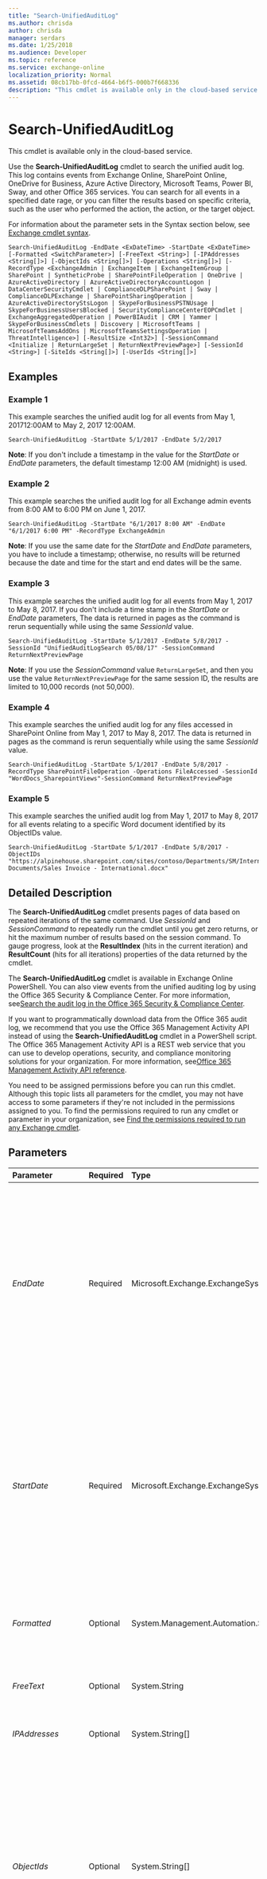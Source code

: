```yaml
---
title: "Search-UnifiedAuditLog"
ms.author: chrisda
author: chrisda
manager: serdars
ms.date: 1/25/2018
ms.audience: Developer
ms.topic: reference
ms.service: exchange-online
localization_priority: Normal
ms.assetid: 08cb17bb-0fcd-4664-b6f5-000b7f668336
description: "This cmdlet is available only in the cloud-based service."
---
```


# Search-UnifiedAuditLog

This cmdlet is available only in the cloud-based service. 
  
Use the **Search-UnifiedAuditLog** cmdlet to search the unified audit log. This log contains events from Exchange Online, SharePoint Online, OneDrive for Business, Azure Active Directory, Microsoft Teams, Power BI, Sway, and other Office 365 services. You can search for all events in a specified date rage, or you can filter the results based on specific criteria, such as the user who performed the action, the action, or the target object.
  
For information about the parameter sets in the Syntax section below, see [Exchange cmdlet syntax](https://technet.microsoft.com/library/bb123552.aspx). 
  
```
Search-UnifiedAuditLog -EndDate <ExDateTime> -StartDate <ExDateTime> [-Formatted <SwitchParameter>] [-FreeText <String>] [-IPAddresses <String[]>] [-ObjectIds <String[]>] [-Operations <String[]>] [-RecordType <ExchangeAdmin | ExchangeItem | ExchangeItemGroup | SharePoint | SyntheticProbe | SharePointFileOperation | OneDrive | AzureActiveDirectory | AzureActiveDirectoryAccountLogon | DataCenterSecurityCmdlet | ComplianceDLPSharePoint | Sway | ComplianceDLPExchange | SharePointSharingOperation | AzureActiveDirectoryStsLogon | SkypeForBusinessPSTNUsage | SkypeForBusinessUsersBlocked | SecurityComplianceCenterEOPCmdlet | ExchangeAggregatedOperation | PowerBIAudit | CRM | Yammer | SkypeForBusinessCmdlets | Discovery | MicrosoftTeams | MicrosoftTeamsAddOns | MicrosoftTeamsSettingsOperation | ThreatIntelligence>] [-ResultSize <Int32>] [-SessionCommand <Initialize | ReturnLargeSet | ReturnNextPreviewPage>] [-SessionId <String>] [-SiteIds <String[]>] [-UserIds <String[]>]

```

## Examples
<a name="Examples"> </a>

### Example 1

This example searches the unified audit log for all events from May 1, 201712:00AM to May 2, 2017 12:00AM. 
  
```
Search-UnifiedAuditLog -StartDate 5/1/2017 -EndDate 5/2/2017
```

 **Note**: If you don't include a timestamp in the value for the  _StartDate_ or _EndDate_ parameters, the default timestamp 12:00 AM (midnight) is used.
  
### Example 2

This example searches the unified audit log for all Exchange admin events from 8:00 AM to 6:00 PM on June 1, 2017.
  
```
Search-UnifiedAuditLog -StartDate "6/1/2017 8:00 AM" -EndDate "6/1/2017 6:00 PM" -RecordType ExchangeAdmin
```

 **Note**: If you use the same date for the  _StartDate_ and _EndDate_ parameters, you have to include a timestamp; otherwise, no results will be returned because the date and time for the start and end dates will be the same.
  
### Example 3

This example searches the unified audit log for all events from May 1, 2017 to May 8, 2017. If you don't include a time stamp in the  _StartDate_ or _EndDate_ parameters, The data is returned in pages as the command is rerun sequentially while using the same _SessionId_ value.
  
```
Search-UnifiedAuditLog -StartDate 5/1/2017 -EndDate 5/8/2017 -SessionId "UnifiedAuditLogSearch 05/08/17" -SessionCommand ReturnNextPreviewPage
```

 **Note**: If you use the  _SessionCommand_ value `ReturnLargeSet`, and then you use the value  `ReturnNextPreviewPage` for the same session ID, the results are limited to 10,000 records (not 50,000).
  
### Example 4

This example searches the unified audit log for any files accessed in SharePoint Online from May 1, 2017 to May 8, 2017. The data is returned in pages as the command is rerun sequentially while using the same  _SessionId_ value.
  
```
Search-UnifiedAuditLog -StartDate 5/1/2017 -EndDate 5/8/2017 -RecordType SharePointFileOperation -Operations FileAccessed -SessionId "WordDocs_SharepointViews"-SessionCommand ReturnNextPreviewPage
```

### Example 5

This example searches the unified audit log from May 1, 2017 to May 8, 2017 for all events relating to a specific Word document identified by its ObjectIDs value.
  
```
Search-UnifiedAuditLog -StartDate 5/1/2017 -EndDate 5/8/2017 -ObjectIDs "https://alpinehouse.sharepoint.com/sites/contoso/Departments/SM/International/Shared Documents/Sales Invoice - International.docx"
```

## Detailed Description
<a name="DetailedDescription"> </a>

The **Search-UnifiedAuditLog** cmdlet presents pages of data based on repeated iterations of the same command. Use _SessionId_ and _SessionCommand_ to repeatedly run the cmdlet until you get zero returns, or hit the maximum number of results based on the session command. To gauge progress, look at the **ResultIndex** (hits in the current iteration) and **ResultCount** (hits for all iterations) properties of the data returned by the cmdlet.
  
The **Search-UnifiedAuditLog** cmdlet is available in Exchange Online PowerShell. You can also view events from the unified auditing log by using the Office 365 Security &amp; Compliance Center. For more information, see[Search the audit log in the Office 365 Security &amp; Compliance Center](https://go.microsoft.com/fwlink/p/?LinkId=708432).
  
If you want to programmatically download data from the Office 365 audit log, we recommend that you use the Office 365 Management Activity API instead of using the **Search-UnifiedAuditLog** cmdlet in a PowerShell script. The Office 365 Management Activity API is a REST web service that you can use to develop operations, security, and compliance monitoring solutions for your organization. For more information, see[Office 365 Management Activity API reference](https://go.microsoft.com/fwlink/?linkid=852309).
  
You need to be assigned permissions before you can run this cmdlet. Although this topic lists all parameters for the cmdlet, you may not have access to some parameters if they're not included in the permissions assigned to you. To find the permissions required to run any cmdlet or parameter in your organization, see [Find the permissions required to run any Exchange cmdlet](https://technet.microsoft.com/library/mt432940.aspx). 
  
## Parameters
<a name="DetailedDescription"> </a>

|**Parameter**|**Required**|**Type**|**Description**|
|:-----|:-----|:-----|:-----|
| _EndDate_ <br/> |Required  <br/> |Microsoft.Exchange.ExchangeSystem.ExDateTime  <br/> |The  _EndDate_ parameter specifies the end date of the date range. <br/> Use the short date format that's defined in the **Regional Options** settings on the computer where you're running the command. For example, if the computer is configured to use the short date format _mm_/ _dd_/ _yyyy_, enter 09/01/2015 to specify September 1, 2015. You can enter the date only, or you can enter the date and time of day. If you enter the date and time of day, enclose the value in quotation marks ("), for example,"09/01/2015 5:00 PM".  <br/> If you don't include a timestamp in the value for this parameter, the default timestamp is 12:00 AM (midnight) on the specified date.  <br/> |
| _StartDate_ <br/> |Required  <br/> |Microsoft.Exchange.ExchangeSystem.ExDateTime  <br/> |The  _StartDate_ parameter specifies the start date of the date range. <br/> Use the short date format that's defined in the **Regional Options** settings on the computer where you're running the command. For example, if the computer is configured to use the short date format _mm_/ _dd_/ _yyyy_, enter 09/01/2015 to specify September 1, 2015. You can enter the date only, or you can enter the date and time of day. If you enter the date and time of day, enclose the value in quotation marks ("), for example,"09/01/2015 5:00 PM".  <br/> If you don't include a timestamp in the value for this parameter, the default timestamp is 12:00 AM (midnight) on the specified date.  <br/> |
| _Formatted_ <br/> |Optional  <br/> |System.Management.Automation.SwitchParameter  <br/> |The  _Formatted_ switch causes attributes that are normally returned as integers (for example, **RecordType** and **Operation** ) to be formatted as descriptive strings. You don't need to specify a value with this switch. <br/> |
| _FreeText_ <br/> |Optional  <br/> |System.String  <br/> |The  _FreeText_ parameter filters the log entries by the specified text string. If the value contains spaces, enclose the value in quotation marks ("). <br/> |
| _IPAddresses_ <br/> |Optional  <br/> |System.String[]  <br/> |The  _IPAddresses_ parameter filters the log entries by the specified IP addresses. You specify multiple IP addresses separated by commas. <br/> |
| _ObjectIds_ <br/> |Optional  <br/> |System.String[]  <br/> |The  _ObjectIds_ parameter filters the log entries by object ID. The object ID is the target object that was acted upon, and depends on the **RecordType** and **Operations** values of the event. For example, for SharePoint operations, the object ID is the URL path to a file, folder, or site. For Azure Active Directory operations, the object ID is the account name or GUID value of the account. <br/> The **ObjectId** value appears in the **AuditData** (also known as **Details**) property of the event.  <br/> To enter multiple values, use the following syntax:  `<value1>,<value2>,...<valueX>`. If the values contain spaces or otherwise require quotation marks, use the following syntax:  `"<value1>","<value2>",..."<valueX>"`.  <br/> |
| _Operations_ <br/> |Optional  <br/> |System.String[]  <br/> |The  _Operations_ parameter filters the log entries by operation. The available values for this parameter depend on the _RecordType_ value. For a list of the available values for this parameter, see[Search the audit log in the Office 365 Security &amp; Compliance Center ](https://go.microsoft.com/fwlink/p/?LinkId=708432).  <br/> To enter multiple values, use the following syntax:  `<value1>,<value2>,...<valueX>`. If the values contain spaces or otherwise require quotation marks, use the following syntax:  `"<value1>","<value2>",..."<valueX>"`.  <br/> |
| _RecordType_ <br/> |Optional  <br/> |Microsoft.Exchange.Data.ApplicationLogic.AuditRecordType  <br/> | The _RecordType_ parameter filters the log entries by record type. <br/>  Valid values are: <br/>  `AzureActiveDirectory` <br/>  `AzureActiveDirectoryAccountLogon` <br/>  `AzureActiveDirectoryStsLogon` <br/>  `ComplianceDLPExchange` <br/>  `ComplianceDLPSharePoint` <br/>  `CRM` <br/>  `DataCenterSecurityCmdlet` <br/>  `Discovery` <br/>  `ExchangeAdmin` <br/>  `ExchangeAggregatedOperation` <br/>  `ExchangeItem` <br/>  `ExchangeItemGroup` <br/>  `MicrosoftTeams` <br/>  `MicrosoftTeamsAddOns` <br/>  `MicrosoftTeamsSettingsOperation` <br/>  `OneDrive` <br/>  `PowerBIAudit` <br/>  `SecurityComplianceCenterEOPCmdlet` <br/>  `SharePoint` <br/>  `SharePointFileOperation` <br/>  `SharePointSharingOperation` <br/>  `SkypeForBusinessCmdlets` <br/>  `SkypeForBusinessPSTNUsage` <br/>  `SkypeForBusinessUsersBlocked` <br/>  `Sway` <br/>  `ThreatIntelligence` <br/>  `Yammer` <br/> |
| _ResultSize_ <br/> |Optional  <br/> |System.Int32  <br/> |The  _ResultSize_ parameter specifies the maximum number of results to return. The default value is 100, maximum is 5,000. <br/> |
| _SessionCommand_ <br/> |Optional  <br/> |Microsoft.Exchange.Data.ApplicationLogic.UnifiedAuditSessionCommand  <br/> | The _SessionCommand_ parameter specifies how much information is returned and how it's organized. Valid values are: <br/>  `ReturnNextPreviewPage`: This value causes the cmdlet to return data sorted on date. The maximum number of records returned through use of either paging or the  _ResultSize_ parameter is 5,000 records. <br/>  `ReturnLargeSet`: This value causes the cmdlet to return unsorted data which may contain duplicates. By using paging, you can access a maximum of 50,000 results.  <br/>  `Initialize`: This value is for Microsoft Internal use only.  <br/> **Note**: Always use the same  _SessionCommand_ value for a given _SessionId_ value. Don't switch between `ReturnLargeSet` and `ReturnNextPreviewPage` for the same session ID. <br/> |
| _SessionId_ <br/> |Optional  <br/> |System.String  <br/> |The  _SessionId_ parameter specifies an ID you provide in the form of a string to identify a command (the cmdlet and its parameters) that will be run multiple times to return paged data. The _SessionId_ can be any string value you choose. <br/> When the cmdlet is run sequentially with the same session ID, the cmdlet will return the data in sequential blocks of the size specified by  _ResultSize_.  <br/> For a given session ID, if you use the  _SessionCommand_ value `ReturnLargeSet`, and then you use the  _SessionCommand_ value `ReturnNextPreviewPage`, the results are limited to 10,000 records. To have all 50,000 records available, always use the  `ReturnLargeSet` value each time your run the cmdlet for the same session ID. <br/> |
| _SiteIds_ <br/> |Optional  <br/> |System.String[]  <br/> |The  _SiteIds_parameter filters the log entries by site ID. You can specify multiple values separated by commas.  <br/> |
| _UserIds_ <br/> |Optional  <br/> |System.String[]  <br/> |The  _UserIds_ parameter filters the log entries by the ID of the user who performed the action. <br/> To enter multiple values, use the following syntax:  `<value1>,<value2>,...<valueX>`. If the values contain spaces or otherwise require quotation marks, use the following syntax:  `"<value1>","<value2>",..."<valueX>"`.  <br/> |
   
## Input Types
<a name="InputTypes"> </a>

To see the input types that this cmdlet accepts, see [Cmdlet Input and Output Types](http://go.microsoft.com/fwlink/p/?linkId=616387). If the Input Type field for a cmdlet is blank, the cmdlet doesn't accept input data. 
  
## Return Types
<a name="ReturnTypes"> </a>

To see the return types, which are also known as output types, that this cmdlet accepts, see [Cmdlet Input and Output Types](http://go.microsoft.com/fwlink/p/?linkId=616387). If the Output Type field is blank, the cmdlet doesn't return data. 
  

